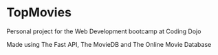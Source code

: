 # TopMovies
Personal project for the Web Development bootcamp at Coding Dojo

Made using The Fast API, The MovieDB and The Online Movie Database
